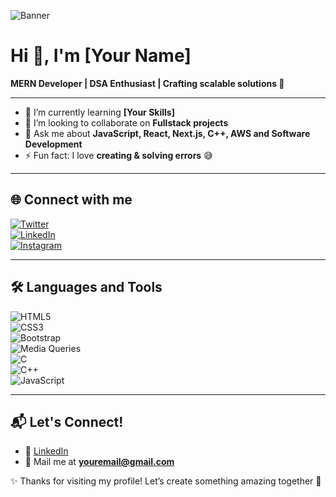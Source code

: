 ![Banner](https://your-banner-link.com)

# Hi 👋, I'm [Your Name]  
**MERN Developer | DSA Enthusiast | Crafting scalable solutions 🚀**

---

- 🌱 I’m currently learning **[Your Skills]**  
- 👯 I’m looking to collaborate on **Fullstack projects**  
- 💬 Ask me about **JavaScript, React, Next.js, C++, AWS and Software Development**  
- ⚡ Fun fact: I love **creating & solving errors** 😅  

---

## 🌐 Connect with me  
[![Twitter](https://img.shields.io/badge/Twitter-1DA1F2?logo=twitter&logoColor=white)](https://twitter.com/yourusername)  
[![LinkedIn](https://img.shields.io/badge/LinkedIn-blue?logo=linkedin&logoColor=white)](https://linkedin.com/in/yourusername)  
[![Instagram](https://img.shields.io/badge/Instagram-E4405F?logo=instagram&logoColor=white)](https://instagram.com/yourusername)  

---

## 🛠 Languages and Tools
![HTML5](https://img.shields.io/badge/HTML5-E34F26?style=for-the-badge&logo=html5&logoColor=white)  
![CSS3](https://img.shields.io/badge/CSS3-1572B6?style=for-the-badge&logo=css3&logoColor=white)  
![Bootstrap](https://img.shields.io/badge/Bootstrap-563D7C?style=for-the-badge&logo=bootstrap&logoColor=white)  
![Media Queries](https://img.shields.io/badge/Media%20Queries-responsive?style=for-the-badge&logo=css3&logoColor=white)  
![C](https://img.shields.io/badge/C-00599C?style=for-the-badge&logo=c&logoColor=white)  
![C++](https://img.shields.io/badge/C++-00599C?style=for-the-badge&logo=c%2B%2B&logoColor=white)  
![JavaScript](https://img.shields.io/badge/JavaScript-F7DF1E?style=for-the-badge&logo=javascript&logoColor=black)  

---

## 📬 Let's Connect!  
- 💼 [LinkedIn](https://linkedin.com/in/yourusername)  
- 📧 Mail me at **youremail@gmail.com**  

✨ Thanks for visiting my profile! Let’s create something amazing together 🚀
